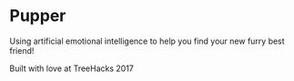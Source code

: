 # Pupper
Using artificial emotional intelligence to help you find your new furry best friend!

Built with love at TreeHacks 2017
